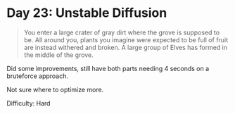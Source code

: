 # Day 23: Unstable Diffusion 

> You enter a large crater of gray dirt where the grove is supposed to be. 
> All around you, plants you imagine were expected to be full of fruit are instead withered and broken. 
> A large group of Elves has formed in the middle of the grove.

Did some improvements, still have both parts needing 4 seconds on a bruteforce approach.

Not sure where to optimize more. 

Difficulty: Hard